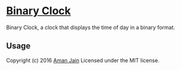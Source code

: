 # [Binary Clock](http://91aman.github.io/binaryClock/)
Binary Clock, a clock that displays the time of day in a binary format.

Usage
-----------
Copyright (c) 2016 [Aman Jain](http://ajain.in/) Licensed under the MIT license.
